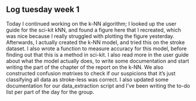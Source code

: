 ## Log tuesday week 1
Today I continued working on the k-NN algorithm; I looked up the user guide for the sci-kit kNN, and found a figure here that I recreated, which was nice because I really struggled with plotting the figure yesterday. Afterwards, I actually created the k-NN model, and tried this on the stroke dataset. I also wrote a function to measure accuracy for this model, before finding out that this is a method in sci-kit. I also read more in the user guide about what the model actually does, to write some documentation and start writing the part of the chapter of the report on the k-NN. We also constructed confusion matrixes to check if our suspicions that it’s just classifying all data as stroke-less was correct.
I also updated some documentation for our data_extraction script and I’ve been writing the to-do list per part of the day for the group.
